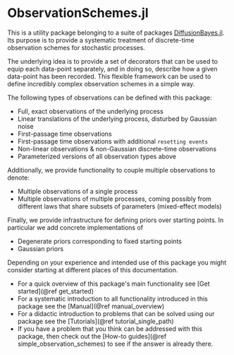 # ObservationSchemes.jl

This is a utility package belonging to a suite of packages
[DiffusionBayes.jl](https://github.com/JuliaDiffusionBayes/DiffusionBayes.jl). Its
purpose is to provide a systematic treatment of discrete-time observation schemes for stochastic processes.

The underlying idea is to provide a set of decorators that can be used to equip each data-point separately, and in doing so, describe how a given data-point has been recorded. This flexible framework can be used to define incredibly complex observation schemes in a simple way.

The following types of observations can be defined with this package:
- Full, exact observations of the underlying process
- Linear translations of the underlying process, disturbed by Gaussian noise
- First-passage time observations
- First-passage time observations with additional `resetting events`
- Non-linear observations & non-Gaussian discrete-time observations
- Parameterized versions of all observation types above

Additionally, we provide functionality to couple multiple observations to denote:
- Multiple observations of a single process
- Multiple observations of multiple processes, coming possibly from different laws that share subsets of parameters (mixed-effect models)

Finally, we provide infrastructure for defining priors over starting points. In particular we add concrete implementations of
- Degenerate priors corresponding to fixed starting points
- Gaussian priors

Depending on your experience and intended use of this package you might consider starting at different places of this documentation.

- For a quick overview of this package's main functionality see [Get started](@ref get_started)
- For a systematic introduction to all functionality introduced in this package see the [Manual](@ref manual_overview)
- For a didactic introduction to problems that can be solved using our package see the [Tutorials](@ref tutorial_single_path)
- If you have a problem that you think can be addressed with this package, then check out the [How-to guides](@ref simple_observation_schemes) to see if the answer is already there.
